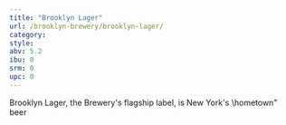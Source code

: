 ```yaml
---
title: "Brooklyn Lager"
url: /brooklyn-brewery/brooklyn-lager/
category: 
style: 
abv: 5.2
ibu: 0
srm: 0
upc: 0
---
```

Brooklyn Lager, the Brewery's flagship label, is New York's \hometown\" beer
